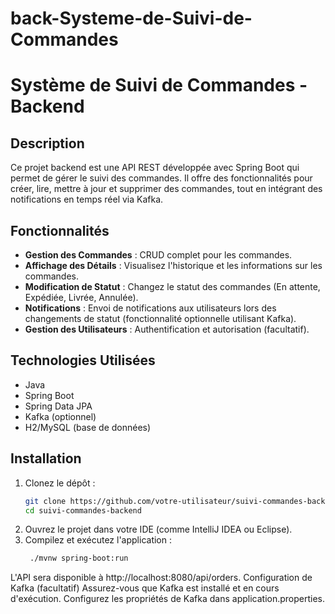 # back-Systeme-de-Suivi-de-Commandes
# Système de Suivi de Commandes - Backend

## Description
Ce projet backend est une API REST développée avec Spring Boot qui permet de gérer le suivi des commandes. Il offre des fonctionnalités pour créer, lire, mettre à jour et supprimer des commandes, tout en intégrant des notifications en temps réel via Kafka.

## Fonctionnalités
- **Gestion des Commandes** : CRUD complet pour les commandes.
- **Affichage des Détails** : Visualisez l'historique et les informations sur les commandes.
- **Modification de Statut** : Changez le statut des commandes (En attente, Expédiée, Livrée, Annulée).
- **Notifications** : Envoi de notifications aux utilisateurs lors des changements de statut (fonctionnalité optionnelle utilisant Kafka).
- **Gestion des Utilisateurs** : Authentification et autorisation (facultatif).

## Technologies Utilisées
- Java
- Spring Boot
- Spring Data JPA
- Kafka (optionnel)
- H2/MySQL (base de données)

## Installation
1. Clonez le dépôt :
   ```bash
   git clone https://github.com/votre-utilisateur/suivi-commandes-backend.git
   cd suivi-commandes-backend
2. Ouvrez le projet dans votre IDE (comme IntelliJ IDEA ou Eclipse).
3. Compilez et exécutez l'application :
   ```bash
    ./mvnw spring-boot:run

L'API sera disponible à http://localhost:8080/api/orders.
Configuration de Kafka (facultatif)
Assurez-vous que Kafka est installé et en cours d'exécution.
Configurez les propriétés de Kafka dans application.properties.

